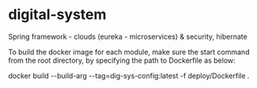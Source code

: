 # digital-system
Spring framework - clouds (eureka - microservices) &amp; security, hibernate

To build the docker image for each module, make sure the start command from the root directory, by specifying the path to Dockerfile as below:

docker build --build-arg --tag=dig-sys-config:latest -f deploy/Dockerfile .
